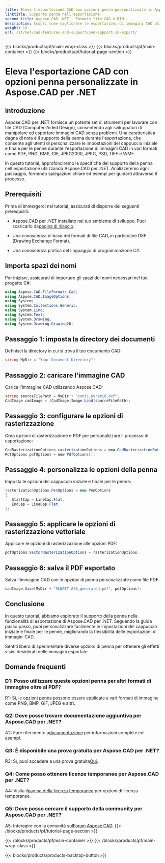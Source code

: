 ```yaml
---
title: Eleva l'esportazione CAD con opzioni penna personalizzate in Aspose.CAD per .NET
linktitle: Supporto penna nell'esportazione
second_title: Aspose.CAD .NET - Formato file CAD e BIM
description: Scopri come migliorare le esportazioni di immagini CAD utilizzando Aspose.CAD per .NET. Personalizza le opzioni della penna per ottenere immagini straordinarie in PDF, PNG, BMP e altro ancora.
weight: 12
url: /it/net/cad-features-and-support/pen-support-in-export/
---
```


{{< blocks/products/pf/main-wrap-class >}}
{{< blocks/products/pf/main-container >}}
{{< blocks/products/pf/tutorial-page-section >}}

# Eleva l'esportazione CAD con opzioni penna personalizzate in Aspose.CAD per .NET

## introduzione

Aspose.CAD per .NET fornisce un potente set di strumenti per lavorare con file CAD (Computer-Aided Design), consentendo agli sviluppatori di manipolare ed esportare immagini CAD senza problemi. Una caratteristica degna di nota è il supporto della penna durante l'esportazione, che consente agli utenti di personalizzare le impostazioni del cappuccio iniziale e finale per le penne durante l'esportazione di immagini CAD in vari formati come PDF, PNG, BMP, GIF, JPEG2000, JPEG, PSD, TIFF e WMF.

In questo tutorial, approfondiremo le specifiche del supporto della penna nell'esportazione utilizzando Aspose.CAD per .NET. Analizzeremo ogni passaggio, fornendo spiegazioni chiare ed esempi per guidarti attraverso il processo.

## Prerequisiti

Prima di immergerci nel tutorial, assicurati di disporre dei seguenti prerequisiti:

- Aspose.CAD per .NET installato nel tuo ambiente di sviluppo. Puoi scaricarlo da[pagina di rilascio](https://releases.aspose.com/cad/net/).

- Una conoscenza di base dei formati di file CAD, in particolare DXF (Drawing Exchange Format).

- Una conoscenza pratica del linguaggio di programmazione C#.

## Importa spazi dei nomi

Per iniziare, assicurati di importare gli spazi dei nomi necessari nel tuo progetto C#:

```csharp
using Aspose.CAD.FileFormats.Cad;
using Aspose.CAD.ImageOptions;
using System;
using System.Collections.Generic;
using System.Linq;
using System.Text;
using System.Drawing;
using System.Drawing.Drawing2D;
```

## Passaggio 1: imposta la directory dei documenti

Definisci la directory in cui si trova il tuo documento CAD:

```csharp
string MyDir = "Your Document Directory";
```

## Passaggio 2: caricare l'immagine CAD

Carica l'immagine CAD utilizzando Aspose.CAD:

```csharp
string sourceFilePath = MyDir + "conic_pyramid.dxf";
CadImage cadImage = (CadImage)Image.Load(sourceFilePath);
```

## Passaggio 3: configurare le opzioni di rasterizzazione

Crea opzioni di rasterizzazione e PDF per personalizzare il processo di esportazione:

```csharp
CadRasterizationOptions rasterizationOptions = new CadRasterizationOptions();
PdfOptions pdfOptions = new PdfOptions();
```

## Passaggio 4: personalizza le opzioni della penna

Imposta le opzioni del cappuccio iniziale e finale per le penne:

```csharp
rasterizationOptions.PenOptions = new PenOptions
{
   StartCap = LineCap.Flat,
   EndCap = LineCap.Flat
};
```

## Passaggio 5: applicare le opzioni di rasterizzazione vettoriale

Applicare le opzioni di rasterizzazione alle opzioni PDF:

```csharp
pdfOptions.VectorRasterizationOptions = rasterizationOptions;
```

## Passaggio 6: salva il PDF esportato

Salva l'immagine CAD con le opzioni di penna personalizzate come file PDF:

```csharp
cadImage.Save(MyDir + "9LHATT-A56_generated.pdf", pdfOptions);
```

## Conclusione

In questo tutorial, abbiamo esplorato il supporto della penna nella funzionalità di esportazione di Aspose.CAD per .NET. Seguendo la guida passo passo, puoi personalizzare facilmente le impostazioni del cappuccio iniziale e finale per le penne, migliorando la flessibilità delle esportazioni di immagini CAD.

Sentiti libero di sperimentare diverse opzioni di penna per ottenere gli effetti visivi desiderati nelle immagini esportate.

## Domande frequenti

### D1: Posso utilizzare queste opzioni penna per altri formati di immagine oltre al PDF?

R1: Sì, le opzioni penna possono essere applicate a vari formati di immagine come PNG, BMP, GIF, JPEG e altri.

### Q2: Dove posso trovare documentazione aggiuntiva per Aspose.CAD per .NET?

 A2: Fare riferimento a[documentazione](https://reference.aspose.com/cad/net/) per informazioni complete ed esempi.

### Q3: È disponibile una prova gratuita per Aspose.CAD per .NET?

 R3: Sì, puoi accedere a una prova gratuita[Qui](https://releases.aspose.com/).

### Q4: Come posso ottenere licenze temporanee per Aspose.CAD per .NET?

 A4: Visita il[pagina della licenza temporanea](https://purchase.aspose.com/temporary-license/) per opzioni di licenza temporanee.

### Q5: Dove posso cercare il supporto della community per Aspose.CAD per .NET?

 A5: Interagire con la comunità sul[Forum Aspose.CAD](https://forum.aspose.com/c/cad/19).
{{< /blocks/products/pf/tutorial-page-section >}}

{{< /blocks/products/pf/main-container >}}
{{< /blocks/products/pf/main-wrap-class >}}

{{< blocks/products/products-backtop-button >}}
